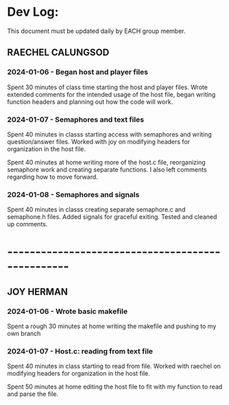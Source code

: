 # Dev Log:

This document must be updated daily by EACH group member.

## RAECHEL CALUNGSOD

### 2024-01-06 - Began host and player files
Spent 30 minutes of class time starting the host and player files. Wrote 
extended comments for the intended usage of the host file, began writing
function headers and planning out how the code will work.

### 2024-01-07 - Semaphores and text files
Spent 40 minutes in classs starting access with semaphores and writing
question/answer files. Worked with joy on modifying headers for 
organization in the host file.

Spent 40 minutes at home writing more of the host.c file, reorganizing
semaphore work and creating separate functions. I also left comments
regarding how to move forward.

### 2024-01-08 - Semaphores and signals
Spent 40 minutes in classs creating separate semaphore.c and semaphone.h
files. Added signals for graceful exiting. Tested and cleaned up comments.



# ------------------------------------------------- #

## JOY HERMAN 

### 2024-01-06 - Wrote basic makefile
Spent a rough 30 minutes at home writing the makefile and pushing to my 
own branch

### 2024-01-07 - Host.c: reading from text file
Spent 40 minutes in class starting to read from file. Worked with raechel
on modifying headers for organization in the host file.

Spent 50 minutes at home editing the host file to fit with my function
to read and parse the file.
